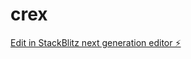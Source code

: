 # crex

[Edit in StackBlitz next generation editor ⚡️](https://stackblitz.com/~/github.com/koho-choice/crex)